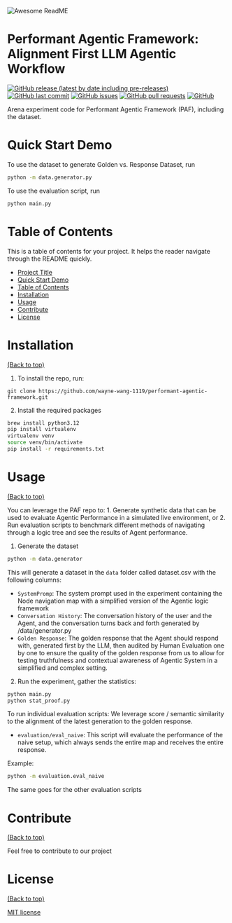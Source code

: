 
![Awesome ReadME](https://media.licdn.com/dms/image/v2/D5616AQGHD9BS-MxP6A/profile-displaybackgroundimage-shrink_350_1400/profile-displaybackgroundimage-shrink_350_1400/0/1719351839679?e=1742428800&v=beta&t=RsX9uLGbWrhOcwdqOyGnadSrm5IGqUItSG5sQaLOFBk)

# Performant Agentic Framework: Alignment First LLM Agentic Workflow

[![GitHub release (latest by date including pre-releases)](https://img.shields.io/github/v/release/navendu-pottekkat/awesome-readme?include_prereleases)](https://img.shields.io/github/v/release/navendu-pottekkat/awesome-readme?include_prereleases)
[![GitHub last commit](https://img.shields.io/github/last-commit/navendu-pottekkat/awesome-readme)](https://img.shields.io/github/last-commit/navendu-pottekkat/awesome-readme)
[![GitHub issues](https://img.shields.io/github/issues-raw/navendu-pottekkat/awesome-readme)](https://img.shields.io/github/issues-raw/navendu-pottekkat/awesome-readme)
[![GitHub pull requests](https://img.shields.io/github/issues-pr/navendu-pottekkat/awesome-readme)](https://img.shields.io/github/issues-pr/navendu-pottekkat/awesome-readme)
[![GitHub](https://img.shields.io/github/license/navendu-pottekkat/awesome-readme)](https://img.shields.io/github/license/navendu-pottekkat/awesome-readme)

Arena experiment code for Performant Agentic Framework (PAF), including the dataset.

# Quick Start Demo

To use the dataset to generate Golden vs. Response Dataset, run

```bash
python -m data.generator.py
```

To use the evaluation script, run

```bash
python main.py
```

# Table of Contents

This is a table of contents for your project. It helps the reader navigate through the README quickly.
- [Project Title](#project-title)
- [Quick Start Demo](#quick-start-demo)
- [Table of Contents](#table-of-contents)
- [Installation](#installation)
- [Usage](#usage)
- [Contribute](#contribute)
- [License](#license)


# Installation
[(Back to top)](#table-of-contents)

1. To install the repo, run:

```shell
git clone https://github.com/wayne-wang-1119/performant-agentic-framework.git
```

2. Install the required packages

```bash
brew install python3.12
pip install virtualenv
virtualenv venv
source venv/bin/activate
pip install -r requirements.txt
```



# Usage
[(Back to top)](#table-of-contents)

You can leverage the PAF repo to: 1. Generate synthetic data that can be used to evaluate Agentic Performance in a simulated live environment, or 2. Run evaluation scripts to benchmark different methods of navigating through a logic tree and see the results of Agent performance. 

1.  Generate the dataset

```bash
python -m data.generator
```

This will generate a dataset in the `data` folder called dataset.csv with the following columns:

- `SystemPromp`: The system prompt used in the experiment containing the Node navigation map with a simplified version of the Agentic logic framework
- `Conversation History`: The conversation history of the user and the Agent, and the conversation turns back and forth generated by /data/generator.py
- `Golden Response`: The golden response that the Agent should respond with, generated first by the LLM, then audited by Human Evaluation one by one to ensure the quality of the golden response from us to allow for testing truthfulness and contextual awareness of Agentic System in a simplified and complex setting.

2. Run the experiment, gather the statistics:

```bash
python main.py
python stat_proof.py
```

To run individual evaluation scripts:
We leverage score / semantic similarity to the alignment of the latest generation to the golden response.

- `evaluation/eval_naive`: This script will evaluate the performance of the naive setup, which always sends the entire map and receives the entire response.

Example:

```bash
python -m evaluation.eval_naive
```

The same goes for the other evaluation scripts



# Contribute
[(Back to top)](#table-of-contents)

Feel free to contribute to our project


# License
[(Back to top)](#table-of-contents)

[MIT license](./LICENSE)


